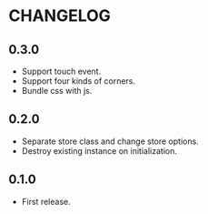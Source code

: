 # CHANGELOG

## 0.3.0

* Support touch event.
* Support four kinds of corners.
* Bundle css with js.

## 0.2.0

* Separate store class and change store options.
* Destroy existing instance on initialization.

## 0.1.0

* First release.
